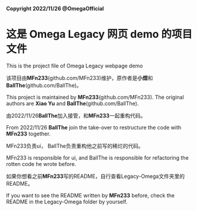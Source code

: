 **Copyright 2022/11/26 @OmegaOfficial**

# 这是 Omega Legacy 网页 demo 的项目文件

This is the project file of Omega Legacy webpage demo

该项目由**MFn233**(github.com/MFn233)维护，原作者是**小煜**和**BallThe**(github.com/BallThe)。

This project is maintained by **MFn233**(github.com/MFn233). The original authors are **Xiao Yu** and **BallThe**(github.com/BallThe).

由2022/11/26**BallThe**加入接管，和**MFn233**一起重构代码。

From 2022/11/26 **BallThe** join the take-over to restructure the code with **MFn233** together.

MFn233负责ui， BallThe负责重构他之前写的稀烂的代码。

MFn233 is responsible for ui, and BallThe is responsible for refactoring the rotten code he wrote before.

如果你想看之前**MFn233**写的README，自行查看Legacy-Omega文件夹里的README。

If you want to see the README written by **MFn233** before, check the README in the Legacy-Omega folder by yourself.
